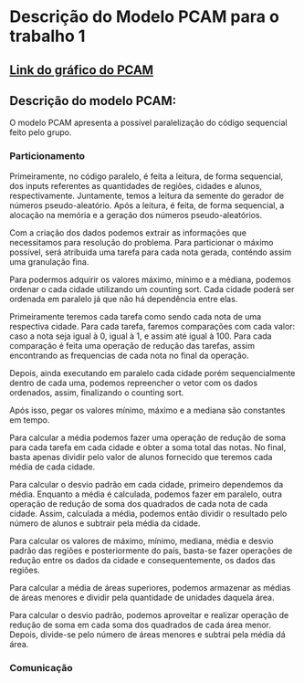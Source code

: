 # Descrição do Modelo PCAM para o trabalho 1

## [Link do gráfico do PCAM](https://docs.google.com/drawings/d/1CTyMyujnLBi05YhzYRaRM5ZwzRn30DW8Jpl-RURD1IM/edit?usp=sharing)

## Descrição do modelo PCAM:

O modelo PCAM apresenta a possível paralelização do código sequencial feito pelo grupo. 

### Particionamento

Primeiramente, no código paralelo, é feita a leitura, de forma sequencial, dos inputs referentes as quantidades de regiões, cidades e alunos, respectivamente. Juntamente, temos a leitura da semente do gerador de números pseudo-aleatório. Após a leitura, é feita, de forma sequencial, a alocação na memória e a geração dos números pseudo-aleatórios.

Com a criação dos dados podemos extrair as informações que necessitamos para resolução do problema. Para particionar o máximo possível, será atribuida uma tarefa para cada nota gerada, conténdo assim uma granulação fina. 

Para podermos adquirir os valores máximo, mínimo e a médiana, podemos ordenar o cada cidade utilizando um counting sort. Cada cidade poderá ser ordenada em paralelo já que não há dependência entre elas. 

Primeiramente teremos cada tarefa como sendo cada nota de uma respectiva cidade. Para cada tarefa, faremos comparações com cada valor: caso a nota seja igual à 0, igual à 1, e assim até igual à 100. Para cada comparação é feita uma operação de redução das tarefas, assim encontrando as frequencias de cada nota no final da operação.

Depois, ainda executando em paralelo cada cidade porém sequencialmente dentro de cada uma, podemos repreencher o vetor com os dados ordenados, assim, finalizando o counting sort.

Após isso, pegar os valores mínimo, máximo e a mediana são constantes em tempo. 

Para calcular a média podemos fazer uma operação de redução de soma para cada tarefa em cada cidade e obter a soma total das notas. No final, basta apenas dividir pelo valor de alunos fornecido que teremos cada média de cada cidade. 

Para calcular o desvio padrão em cada cidade, primeiro dependemos da média. Enquanto a média é calculada, podemos fazer em paralelo, outra operação de redução de soma dos quadrados de cada nota de cada cidade. Assim, calculada a média, podemos então dividir o resultado pelo número de alunos e subtrair pela média da cidade.

Para calcular os valores de máximo, mínimo, mediana, média e desvio padrão das regiões e posteriormente do país, basta-se fazer operações de redução entre os dados da cidade e consequentemente, os dados das regiões.

Para calcular a média de áreas superiores, podemos armazenar as médias de áreas menores e dividir pela quantidade de unidades daquela área. 

Para calcular o desvio padrão, podemos aproveitar e realizar operação de redução de soma em cada soma dos quadrados de cada área menor. Depois, divide-se pelo número de áreas menores e subtrai pela média dá área.

### Comunicação

